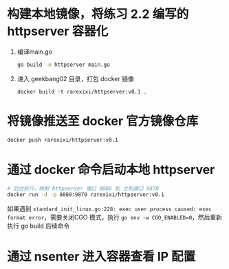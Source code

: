 # 构建本地镜像，将练习 2.2 编写的 httpserver 容器化

1. 编译main.go
   
   ```sh
   go build -o httpserver main.go
   ```

2. 进入 geekbang02 目录，打包 docker 镜像
   
   ```
   docker build -t rarexixi/httpserver:v0.1 .
   ```

# 将镜像推送至 docker 官方镜像仓库

```sh
docker push rarexixi/httpserver:v0.1  
```

# 通过 docker 命令启动本地 httpserver

 ```sh
 # 后台执行，映射 httpserver 端口 8080 到 主机端口 9870
 docker run -d -p 8080:9870 rarexixi/httpserver:v0.1
 ```

 如果遇到 `standard_init_linux.go:228: exec user process caused: exec format error`，需要关闭CGO 模式，执行 `go env -w CGO_ENABLED=0`，然后重新执行 go build 后续命令

# 通过 nsenter 进入容器查看 IP 配置

```sh
```

